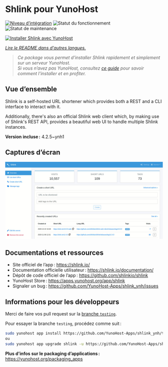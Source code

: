 <!--
Nota bene : ce README est automatiquement généré par <https://github.com/YunoHost/apps/tree/master/tools/readme_generator>
Il NE doit PAS être modifié à la main.
-->

# Shlink pour YunoHost

[![Niveau d’intégration](https://dash.yunohost.org/integration/shlink.svg)](https://ci-apps.yunohost.org/ci/apps/shlink/) ![Statut du fonctionnement](https://ci-apps.yunohost.org/ci/badges/shlink.status.svg) ![Statut de maintenance](https://ci-apps.yunohost.org/ci/badges/shlink.maintain.svg)

[![Installer Shlink avec YunoHost](https://install-app.yunohost.org/install-with-yunohost.svg)](https://install-app.yunohost.org/?app=shlink)

*[Lire le README dans d'autres langues.](./ALL_README.md)*

> *Ce package vous permet d’installer Shlink rapidement et simplement sur un serveur YunoHost.*  
> *Si vous n’avez pas YunoHost, consultez [ce guide](https://yunohost.org/install) pour savoir comment l’installer et en profiter.*

## Vue d’ensemble

Shlink is a self-hosted URL shortener which provides both a REST and a CLI interface to interact with it.

Additionally, there's also an official Shlink web client which, by making use of Shlink's REST API, provides a beautiful web UI to handle multiple Shlink instances.

**Version incluse :** 4.2.5~ynh1

## Captures d’écran

![Capture d’écran de Shlink](./doc/screenshots/shlink-web-client-placeholder.jpg)

## Documentations et ressources

- Site officiel de l’app : <https://shlink.io/>
- Documentation officielle utilisateur : <https://shlink.io/documentation/>
- Dépôt de code officiel de l’app : <https://github.com/shlinkio/shlink>
- YunoHost Store : <https://apps.yunohost.org/app/shlink>
- Signaler un bug : <https://github.com/YunoHost-Apps/shlink_ynh/issues>

## Informations pour les développeurs

Merci de faire vos pull request sur la [branche `testing`](https://github.com/YunoHost-Apps/shlink_ynh/tree/testing).

Pour essayer la branche `testing`, procédez comme suit :

```bash
sudo yunohost app install https://github.com/YunoHost-Apps/shlink_ynh/tree/testing --debug
ou
sudo yunohost app upgrade shlink -u https://github.com/YunoHost-Apps/shlink_ynh/tree/testing --debug
```

**Plus d’infos sur le packaging d’applications :** <https://yunohost.org/packaging_apps>
